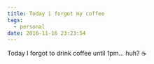 ```yaml
---
title: Today i forgot my coffee
tags:
  - personal
date: 2016-11-16 23:23:54
---
```



Today I forgot to drink coffee until 1pm... huh? ☕
